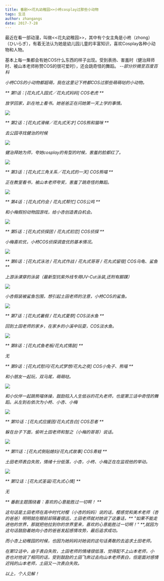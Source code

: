 ```yaml
---
title: 番剧<<花丸幼稚园>>小柊cosplay过那些小动物
tags: 生活
author: zhangangs
date: 2017-7-28
---
```


最近在看一部动漫，叫做<<花丸幼稚园>>，其中有个女主角是小柊（zhong）（ひいらぎ），有着无法认为她是幼儿园儿童的丰富知识，喜欢Cosplay各种小动物和人物。

基本上每一集都会有她COS什么东西的样子出现。受到表扬、害羞时（健治拜师时、被山本老师称赞COS的很可爱时），还会跳奇怪的舞蹈。 <i>--部分抄摘至百度百科<i>

小柊COS的小动物都超萌，我在这里记下柊都COS过那些萌萌哒的小动物。

** 第1话：[花丸式入园式／花丸式妈妈] COS老虎 **

放学回家，趴在地上看书。她爸爸正在问她第一天上学的事情。

![](http://ys-j.ys168.com/615879143/TN4SxVu524L524676M5H/7-28-1.gif)

** 第2话：[花丸式滑梯／花丸式天才] COS熊和猫咪 **

去公园寻找健治的时候

![](http://ys-j.ys168.com/615879141/TN4SxVu524L52466HMJH/7-28-2.gif)

健治拜她为师，夸她cosplay的有型的时候，害羞的脸都红了。

![](http://ys-j.ys168.com/615879145/TN4SxVu524L52466HMJL/7-28-3.gif)

** 第3话：[花丸式三角关系／花丸式的一天] COS熊喵 **

正在教室看书，被山本老师夸奖，害羞了跳奇怪的舞蹈。

![](http://ys-j.ys168.com/615879148/t524L52466HMJUTN4SxV/7-28-4.gif)

** 第4话：[花丸式约会 / 花丸式帮忙] COS公鸡 **

和小梅假扮动物园游戏，给小杏创造表白机会。

![](http://ys-j.ys168.com/615879152/t524L52466HMK4VJ5WwT/7-28-5.gif)

** 第5话：[花丸式侦探团 / 花丸式初恋] COS侦探 **

小梅喜欢优，小柊COS侦探调查优的基本情况。

![](http://ys-j.ys168.com/615879155/VJ5WwTu524L52466HMK5/7-28-6.gif)

** 第6话：[花丸式泳池 / 花丸式作战 / 花丸式哥哥 / 花丸式留宿] COS乌龟、鲨鱼 **

上游泳课穿的泳装（最新型抗紫外线专用UV-Cut泳装,还附有脚蹼）

![](http://ys-j.ys168.com/615879159/VJ5WwTu524L52466HMK6/7-28-7.gif)

小杏假装被鲨鱼包围，想引起土田老师的注意，小柊COS的鲨鱼。

![](http://ys-j.ys168.com/615879154/t524L52466NIIVJ5WwT/7-28-8.gif)

** 第7话：[花丸式暑假 / 花丸式夏祭] COS淡水鱼 **

回到土田老师的家乡，在家乡的小溪中玩耍，COS淡水鱼。

![](http://ys-j.ys168.com/615879159/VJ5WwTu524L52466NIK/7-28-9.gif)

** 第8话：[花丸式鱼老板/花丸式情敌] **

无

** 第9话：[花丸式慰问/花丸式梦想/花丸之夜] COS小兔子、熊喵 **

和小朋友一起玩，双马尾，萌萌哒。

![](http://ys-j.ys168.com/615879129/SM6VsSu524L52466HMIK/7-28-10.gif)

和小伙伴一起跳熊喵体操，鼓励陷入人生低谷的花丸老师，也是第三话中奇怪的舞蹈。从左到右依次为小柊、小杏、小梅

![](http://ys-j.ys168.com/615879131/UL8RtWu524L52466HMIL/7-28-11.gif)

** 第10话：[花丸式应援团/花丸式告白] COS忍者 **

躲在台子下面，偷听土田老师和智之（小梅的哥哥）说话。

![](http://ys-j.ys168.com/615879134/t524L52466HMJ3UL8RtW/7-28-12.gif)

** 第11话：[花丸式倒贴媳妇/花丸式故事] COS青蛙 **

土田老师表白失败，情绪十分低落，小杏，小柊、小梅正在在监视他的举动。

![](http://ys-j.ys168.com/615879138/t524L52466HMJ5UL8RtW/7-28-13.gif)

** 第12话：[花丸式圣诞/花丸式心情]  **

无

** 番剧主题围绕着：喜欢的心意能胜过一切啊！ **

这句话是土田老师在高中时代对樱（小杏的妈妈）说的话，樱感觉和美术老师（杏的爸爸）明明就在眼前却隔着很远，土田老师就对她说了这番话，** "如果不能走进他的世界，那就把他拉到你的世界里来，喜欢的心意能胜过一切啊！" **,就因为这句话鼓励着她向小杏的爸爸发起感情攻势，最后追求成功。

而小杏上幼稚园的时候，也因为她妈妈对她说的这句话勇敢的去追求土田老师。

在第12话中，由于表白失败，土田老师的情绪很低落，觉得配不上山本老师，小杏也对他说了相同的话，受到鼓励的土田飞奔过去向山本老师表白，但是面对感情迟钝的山本老师，土田又一次表白失败。


以上，个人见解！

